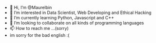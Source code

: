 - 👋 Hi, I’m @Maurelbin
- 👀 I’m interested in Data Scientist, Web Developing and Ethical Hacking
- 🌱 I’m currently learning Python, Javascript and C++
- 💞️ I’m looking to collaborate on all kinds of programming languages
- 📫 How to reach me ...(sorry)
- im sorry for the bad english :(

<!---
Maurelbin/Maurelbin is a ✨ special ✨ repository because its `README.md` (this file) appears on your GitHub profile.
You can click the Preview link to take a look at your changes.
--->
